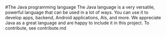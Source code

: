 #The Java programming language 
The Java language is a very versatile, powerful language that can be used in a lot of ways.
You can use it to develop apps, backend, Android applications, AIs, and more.
We appreciate Java as a great language and are happy to include it in this project.
To contribute, see contribute.md
